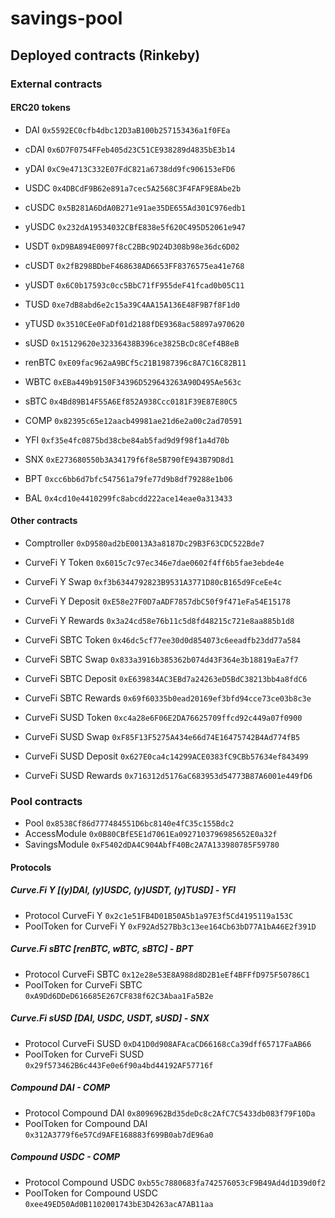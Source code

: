 # savings-pool

## Deployed contracts (Rinkeby)
### External contracts
#### ERC20 tokens
* DAI `0x5592EC0cfb4dbc12D3aB100b257153436a1f0FEa`
* cDAI `0x6D7F0754FFeb405d23C51CE938289d4835bE3b14`
* yDAI `0xC9e4713C332E07FdC821a6738dd9fc906153eFD6`

* USDC `0x4DBCdF9B62e891a7cec5A2568C3F4FAF9E8Abe2b`
* cUSDC `0x5B281A6DdA0B271e91ae35DE655Ad301C976edb1`
* yUSDC `0x232dA19534032CBfE838e5f620C495D52061e947`

* USDT `0xD9BA894E0097f8cC2BBc9D24D308b98e36dc6D02`
* cUSDT `0x2fB298BDbeF468638AD6653FF8376575ea41e768`
* yUSDT `0x6C0b17593c0cc5BbC71fF955deF41fcad0b05C11`

* TUSD `0xe7dB8abd6e2c15a39C4AA15A136E48F9B7f8F1d0`
* yTUSD `0x3510CEe0FaDf01d2188fDE9368ac58897a970620`

* sUSD `0x15129620e32336438B396ce3825BcDc8Cef4B8eB`

* renBTC `0xE09fac962aA9BCf5c21B1987396c8A7C16C82B11`
* WBTC `0xEBa449b9150F34396D529643263A90D495Ae563c`
* sBTC `0x4Bd89B14F55A6Ef852A938Ccc0181F39E87E80C5`

* COMP `0x82395c65e12aacb49981ae21d6e2a00c2ad70591`
* YFI `0xf35e4fc0875bd38cbe84ab5fad9d9f98f1a4d70b`
* SNX `0xE273680550b3A34179f6f8e5B790fE943B79D8d1`
* BPT `0xcc6bb6d7bfc547561a79fe77d9b8df79288e1b06`
* BAL `0x4cd10e4410299fc8abcdd222ace14eae0a313433`

#### Other contracts
* Comptroller `0xD9580ad2bE0013A3a8187Dc29B3F63CDC522Bde7`

* CurveFi Y Token `0x6015c7c97ec346e7dae0602f4ff6b5fae3ebde4e`
* CurveFi Y Swap `0xf3b6344792823B9531A3771D80cB165d9FceEe4c`
* CurveFi Y Deposit `0xE58e27F0D7aADF7857dbC50f9f471eFa54E15178`
* CurveFi Y Rewards `0x3a24cd58e76b11c5d8fd48215c721e8aa885b1d8`

* CurveFi SBTC Token `0x46dc5cf77ee30d0d854073c6eeadfb23dd77a584`
* CurveFi SBTC Swap `0x833a3916b385362b074d43F364e3b18819aEa7f7`
* CurveFi SBTC Deposit `0xE639834AC3EBd7a24263eD5BdC38213bb4a8fdC6`
* CurveFi SBTC Rewards `0x69f60335b0ead20169ef3bfd94cce73ce03b8c3e`


* CurveFi SUSD Token `0xc4a28e6F06E2DA76625709ffcd92c449a07f0900`
* CurveFi SUSD Swap `0xF85F13F5275A434e66d74E16475742B4Ad774fB5`
* CurveFi SUSD Deposit `0x627E0ca4c14299ACE0383fC9CBb57634ef843499`
* CurveFi SUSD Rewards `0x716312d5176aC683953d54773B87A6001e449fD6`



### Pool contracts
* Pool `0x8538Cf86d777484551D6bc8140e4fC35c155Bdc2`
* AccessModule `0x0B80CBfE5E1d7061Ea0927103796985652E0a32f`
* SavingsModule `0xF5402dDA4C904AbfF40Bc2A7A133980785F59780`

#### Protocols
##### Curve.Fi Y [(y)DAI, (y)USDC, (y)USDT, (y)TUSD] - YFI
* Protocol CurveFi Y `0x2c1e51FB4D01B50A5b1a97E3f5Cd4195119a153C`
* PoolToken for CurveFi Y `0xF92Ad527Bb3c13ee164Cb63bD77A1bA46E2f391D`

##### Curve.Fi sBTC [renBTC, wBTC, sBTC] - BPT
* Protocol CurveFi SBTC `0x12e28e53E8A988d8D2B1eEf4BFFfD975F50786C1`
* PoolToken for CurveFi SBTC `0xA9Dd6DDeD616685E267CF838f62C3Abaa1Fa5B2e`

##### Curve.Fi sUSD [DAI, USDC, USDT, sUSD] - SNX
* Protocol CurveFi SUSD `0xD41D0d908AFAcaCD66168cCa39dff65717FaAB66`
* PoolToken for CurveFi SUSD `0x29f573462B6c443Fe0e6f90a4bd44192AF57716f`

##### Compound DAI - COMP
* Protocol Compound DAI `0x8096962Bd35deDc8c2AfC7C5433db083f79F10Da`
* PoolToken for Compound DAI `0x312A3779f6e57Cd9AFE168883f699B0ab7dE96a0`

##### Compound USDC - COMP
* Protocol Compound USDC `0xb55c7880683fa742576053cF9B49Ad4d1D39d0f2`
* PoolToken for Compound USDC `0xee49ED50Ad0B1102001743bE3D4263acA7AB11aa`

